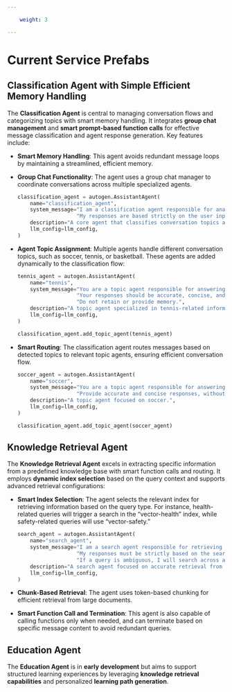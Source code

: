 ```yaml
---

    weight: 3

---
```


# Current Service Prefabs

## Classification Agent with Simple Efficient Memory Handling

The **Classification Agent** is central to managing conversation flows and categorizing topics with smart memory handling. It integrates **group chat management** and **smart prompt-based function calls** for effective message classification and agent response generation. Key features include:

- **Smart Memory Handling**: This agent avoids redundant message loops by maintaining a streamlined, efficient memory.
- **Group Chat Functionality**: The agent uses a group chat manager to coordinate conversations across multiple specialized agents.
  
    ```python
    classification_agent = autogen.AssistantAgent(
        name="classification_agent",
        system_message="I am a classification agent responsible for analyzing the topic of conversations and routing them accordingly. "
                       "My responses are based strictly on the user input and I do not retain context from previous responses.",
        description="A core agent that classifies conversation topics and forwards them to specialized topic agents.",
        llm_config=llm_config,
    )
    ```

- **Agent Topic Assignment**: Multiple agents handle different conversation topics, such as soccer, tennis, or basketball. These agents are added dynamically to the classification flow:

    ```python
    tennis_agent = autogen.AssistantAgent(
        name="tennis",
        system_message="You are a topic agent responsible for answering queries about tennis. "
                       "Your responses should be accurate, concise, and formatted for easy readability. "
                       "Do not retain or provide memory.",
        description="A topic agent specialized in tennis-related information.",
        llm_config=llm_config,
    )

    classification_agent.add_topic_agent(tennis_agent)
    ```

- **Smart Routing**: The classification agent routes messages based on detected topics to relevant topic agents, ensuring efficient conversation flow.

    ```python
    soccer_agent = autogen.AssistantAgent(
        name="soccer",
        system_message="You are a topic agent responsible for answering queries about soccer. "
                       "Provide accurate and concise responses, without retaining memory or context.",
        description="A topic agent focused on soccer.",
        llm_config=llm_config,
    )

    classification_agent.add_topic_agent(soccer_agent)
    ```

## Knowledge Retrieval Agent

The **Knowledge Retrieval Agent** excels in extracting specific information from a predefined knowledge base with smart function calls and routing. It employs **dynamic index selection** based on the query context and supports advanced retrieval configurations:

- **Smart Index Selection**: The agent selects the relevant index for retrieving information based on the query type. For instance, health-related queries will trigger a search in the “vector-health” index, while safety-related queries will use “vector-safety.”

    ```python
    search_agent = autogen.AssistantAgent(
        name="search_agent",
        system_message="I am a search agent responsible for retrieving results from searches and passing them to the researcher. "
                       "My responses must be strictly based on the search results or guidelines, with no additional information. "
                       "If a query is ambiguous, I will search across all indices.",
        description="A search agent focused on accurate retrieval from the correct indices.",
        llm_config=llm_config,
    )
    ```

- **Chunk-Based Retrieval**: The agent uses token-based chunking for efficient retrieval from large documents.

- **Smart Function Call and Termination**: This agent is also capable of calling functions only when needed, and can terminate based on specific message content to avoid redundant queries.

## Education Agent

The **Education Agent** is in **early development** but aims to support structured learning experiences by leveraging **knowledge retrieval capabilities** and personalized **learning path generation**.
